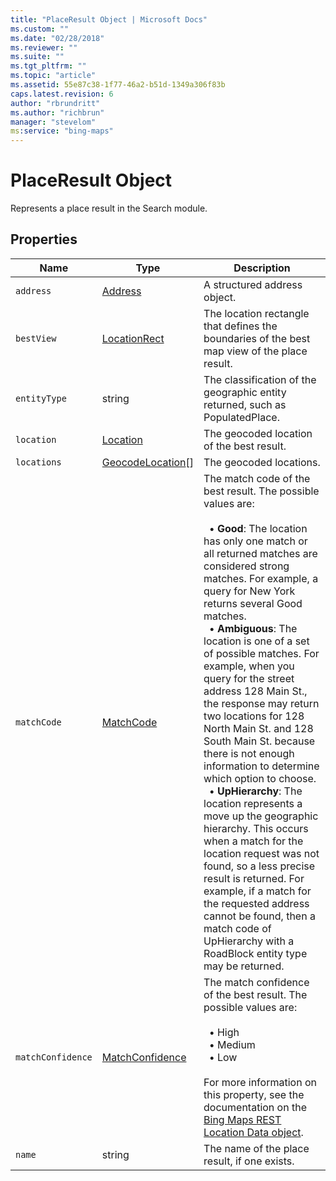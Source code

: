 ```yaml
---
title: "PlaceResult Object | Microsoft Docs"
ms.custom: ""
ms.date: "02/28/2018"
ms.reviewer: ""
ms.suite: ""
ms.tgt_pltfrm: ""
ms.topic: "article"
ms.assetid: 55e87c38-1f77-46a2-b51d-1349a306f83b
caps.latest.revision: 6
author: "rbrundritt"
ms.author: "richbrun"
manager: "stevelom"
ms:service: "bing-maps"
---
```

# PlaceResult Object
Represents a place result in the Search module.

## Properties

Name                | Type                                              | Description
------------------- | ------------------------------------------------- | ----------------------------------
`address`           | [Address](../v8-web-control/address-object.md)                             | A structured address object.
`bestView`          | [LocationRect](../v8-web-control/locationrect-class.md)          | The location rectangle that defines the boundaries of the best map view of the place result.
`entityType`        | string                                            | The classification of the geographic entity returned, such as PopulatedPlace.
`location`          | [Location](../v8-web-control/location-class.md)                  | The geocoded location of the best result.
`locations`         | [GeocodeLocation](../v8-web-control/geocodelocation-object.md)[]  | The geocoded locations.
`matchCode`         | [MatchCode](../v8-web-control/matchcode-enumeration.md)                                            | The match code of the best result. The possible values are:<br/><br/>&nbsp;  • **Good**: The location has only one match or all returned matches are considered strong matches. For example, a query for New York returns several Good matches.<br/>&nbsp;  • **Ambiguous**: The location is one of a set of possible matches. For example, when you query for the street address 128 Main St., the response may return two locations for 128 North Main St. and 128 South Main St. because there is not enough information to determine which option to choose.<br/>&nbsp;  • **UpHierarchy**: The location represents a move up the geographic hierarchy. This occurs when a match for the location request was not found, so a less precise result is returned. For example, if a match for the requested address cannot be found, then a match code of UpHierarchy with a RoadBlock entity type may be returned.
`matchConfidence`   | [MatchConfidence](../v8-web-control/matchconfidence-enumeration.md)                                            | The match confidence of the best result. The possible values are:<br/><br/>&nbsp;  • High<br/>&nbsp;  • Medium<br/>&nbsp;  • Low<br/><br/>For more information on this property, see the documentation on the [Bing Maps REST Location Data object](../rest-services/location-data.md).
`name`              | string                                            | The name of the place result, if one exists.

